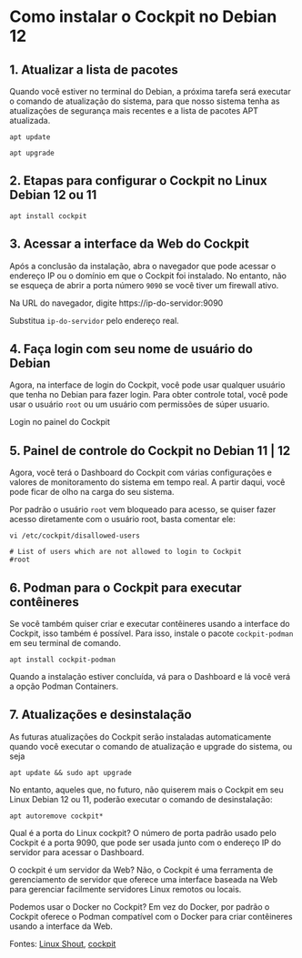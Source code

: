 # Como instalar o Cockpit no Debian 12

## 1. Atualizar a lista de pacotes
Quando você estiver no terminal do Debian, a próxima tarefa será executar o comando de atualização do sistema, para que nosso sistema tenha as atualizações de segurança mais recentes e a lista de pacotes APT atualizada.

````shell
apt update
````

````shell
apt upgrade
````

## 2. Etapas para configurar o Cockpit no Linux Debian 12 ou 11

````shell
apt install cockpit
````

## 3. Acessar a interface da Web do Cockpit
Após a conclusão da instalação, abra o navegador que pode acessar o endereço IP ou o domínio em que o Cockpit foi instalado. No entanto, não se esqueça de abrir a porta número `9090` se você tiver um firewall ativo.

Na URL do navegador, digite https://ip-do-servidor:9090

Substitua `ip-do-servidor` pelo endereço real.

## 4. Faça login com seu nome de usuário do Debian
Agora, na interface de login do Cockpit, você pode usar qualquer usuário que tenha no Debian para fazer login. Para obter controle total, você pode usar o usuário `root` ou um usuário com permissões de súper usuario.

Login no painel do Cockpit
## 5. Painel de controle do Cockpit no Debian 11 | 12
Agora, você terá o Dashboard do Cockpit com várias configurações e valores de monitoramento do sistema em tempo real. A partir daqui, você pode ficar de olho na carga do seu sistema.

Por padrão o usuário `root` vem bloqueado para acesso, se quiser fazer acesso diretamente com o usuário root, basta comentar ele:

````shell
vi /etc/cockpit/disallowed-users
````

````shell
# List of users which are not allowed to login to Cockpit
#root
````

## 6. Podman para o Cockpit para executar contêineres
Se você também quiser criar e executar contêineres usando a interface do Cockpit, isso também é possível. Para isso, instale o pacote `cockpit-podman` em seu terminal de comando.

````shell
apt install cockpit-podman
````

Quando a instalação estiver concluída, vá para o Dashboard e lá você verá a opção Podman Containers.

## 7. Atualizações e desinstalação
As futuras atualizações do Cockpit serão instaladas automaticamente quando você executar o comando de atualização e upgrade do sistema, ou seja

````shell
apt update && sudo apt upgrade
````

No entanto, aqueles que, no futuro, não quiserem mais o Cockpit em seu Linux Debian 12 ou 11, poderão executar o comando de desinstalação:

````shell
apt autoremove cockpit*
````

Qual é a porta do Linux cockpit?
O número de porta padrão usado pelo Cockpit é a porta 9090, que pode ser usada junto com o endereço IP do servidor para acessar o Dashboard.

O cockpit é um servidor da Web?
Não, o Cockpit é uma ferramenta de gerenciamento de servidor que oferece uma interface baseada na Web para gerenciar facilmente servidores Linux remotos ou locais.

Podemos usar o Docker no Cockpit?
Em vez do Docker, por padrão o Cockpit oferece o Podman compatível com o Docker para criar contêineres usando a interface da Web.

Fontes: [Linux Shout](https://linux.how2shout.com/how-to-install-cockpit-in-debian-11-or-12-servers-or-desktops/), [cockpit](https://cockpit-project.org/running.html#debian)